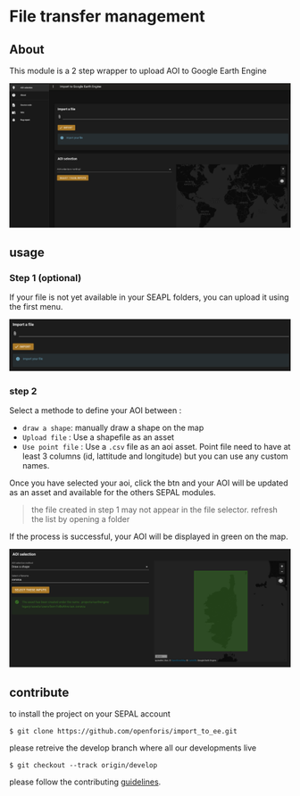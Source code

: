 # File transfer management

## About 
This module is a 2 step wrapper to upload AOI to Google Earth Engine

![results](./doc/img/full_input.png)

## usage 

### Step 1 (optional)

If your file is not yet available in your SEAPL folders, you can upload it using the first menu. 

![import](./doc/img/import.png)

### step 2 

Select a methode to define your AOI between : 

- `draw a shape`: manually draw a shape on the map 
- `Upload file` : Use a shapefile as an asset
- `Use point file` : Use a `.csv` file as an aoi asset. Point file need to have at least 3 columns (id, lattitude and longitude) but you can use any custom names. 

Once you have selected your aoi, click the btn and your AOI will be updated as an asset and available for the others SEPAL modules.

> the file created in step 1 may not appear in the file selector. refresh the list by opening a folder

If the process is successful, your AOI will be displayed in green on the map. 

![image](./doc/img/results.png)

## contribute
to install the project on your SEPAL account 
```
$ git clone https://github.com/openforis/import_to_ee.git
```

please retreive the develop branch where all our developments live
```
$ git checkout --track origin/develop
```

please follow the contributing [guidelines](CONTRIBUTING.md).

